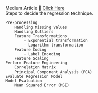 Medium Article 📰 <a href="https://medium.com/@pandukanandara/choosing-the-best-regression-technique-for-nasa-airfoil-self-noise-dataset-b16d17368f3d">Click Here</a>
<br>
Steps to decide the regression technique.
```
Pre-processing
    Handling Missing Values
    Handling Outliers 
    Feature Transformations 
        - Exponential transformation
        - Logarithm transformation
    Feature Coding
        - Label Encoding
    Feature Scaling
Perform Feature Engineering
    Correlation Matrix
    Principal Component Analysis (PCA)
Evaluate Regression Model
Model Evaluation
    Mean Squared Error (MSE) 
```
